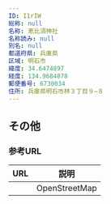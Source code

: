 ```yaml
---
ID: I1rIW
総称: null
名称: 恵比須神社
名称読み: null
別名: null
都道府県: 兵庫県
区域: 明石市
緯度: 34.6474897
経度: 134.9684878
郵便番号: 6730034
住所: 兵庫県明石市林３丁目９−８
---
```


## その他

### 参考URL

| URL | 説明          |
| --- | ------------- |
|     | OpenStreetMap |
